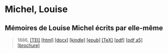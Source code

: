 # Michel, Louise
## Mémoires de Louise Michel écrits par elle-même

> 1886,  <a title="Source XML/TEI" class="mime48 tei" href="https://hurlus.github.io/tei/michel-louise1886_memoires.xml">[TEI]</a>  <a title="HTML une page" class="mime48 html" href="https://hurlus.github.io/michel-louise1886_memoires/michel-louise1886_memoires.html">[html]</a>  <a title="Bureautique (LibreOffice, MS.Word)" class="mime48 docx" href="https://hurlus.github.io/michel-louise1886_memoires/michel-louise1886_memoires.docx">[docx]</a>  <a title="Amazon.kindle" class="mime48 mobi" href="https://hurlus.github.io/michel-louise1886_memoires/michel-louise1886_memoires.mobi">[kindle]</a>  <a title="EPUB, pour liseuses et téléphones" class="mime48 epub" href="https://hurlus.github.io/michel-louise1886_memoires/michel-louise1886_memoires.epub">[epub]</a>  <a title="LaTeX" class="mime48 tex" href="https://hurlus.github.io/michel-louise1886_memoires/michel-louise1886_memoires.tex">[TeX]</a>  <a title="PDF à imprimer, A4 2 colonnes" class="mime48 pdf" href="https://hurlus.github.io/michel-louise1886_memoires/michel-louise1886_memoires.pdf">[pdf]</a>  <a title="PDF à lire, A5 une colonne" class="mime48 a5" href="https://hurlus.github.io/michel-louise1886_memoires/michel-louise1886_memoires_a5.pdf">[pdf a5]</a>  <a title="Brochure à agrafer, pdf imposé pour imprimante recto/verso" class="mime48 brochure" href="https://hurlus.github.io/michel-louise1886_memoires/michel-louise1886_memoires_brochure.pdf">[brochure]</a> 
